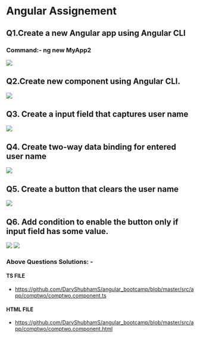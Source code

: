 # Angular Assignement

## Q1.Create a new Angular app using Angular CLI

### Command:- ng new MyApp2

<img src="https://github.com/DarvShubhamS/angular_bootcamp/blob/master/src/assets/ss/ss2.JPG" />


## Q2.Create new component using Angular CLI.

<img src="https://github.com/DarvShubhamS/angular_bootcamp/blob/master/src/assets/ss/ss1.JPG" />


## Q3. Create a input field that captures user name

<img src="https://github.com/DarvShubhamS/angular_bootcamp/blob/master/src/assets/ss/ss3.JPG" />

## Q4. Create two-way data binding for entered user name

<img src="https://github.com/DarvShubhamS/angular_bootcamp/blob/master/src/assets/ss/ss4.JPG" />

## Q5. Create a button that clears the user name

<img src="https://github.com/DarvShubhamS/angular_bootcamp/blob/master/src/assets/ss/ss5.JPG" />

## Q6. Add condition to enable the button only if input field has some value.

<img src="https://github.com/DarvShubhamS/angular_bootcamp/blob/master/src/assets/ss/ss3.JPG" />

<img src="https://github.com/DarvShubhamS/angular_bootcamp/blob/master/src/assets/ss/ss5.JPG" />



### Above Questions Solutions: -

#### TS FILE

* https://github.com/DarvShubhamS/angular_bootcamp/blob/master/src/app/comptwo/comptwo.component.ts

#### HTML FILE

* https://github.com/DarvShubhamS/angular_bootcamp/blob/master/src/app/comptwo/comptwo.component.html
